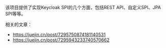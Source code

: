 该项目提供了实现Keycloak SPI的几个方面，包括REST API、自定义SPI、JPA SPI等等。

相关的文章：
- https://juejin.cn/post/7295750874181140531
- https://juejin.cn/post/7295943233740570662

